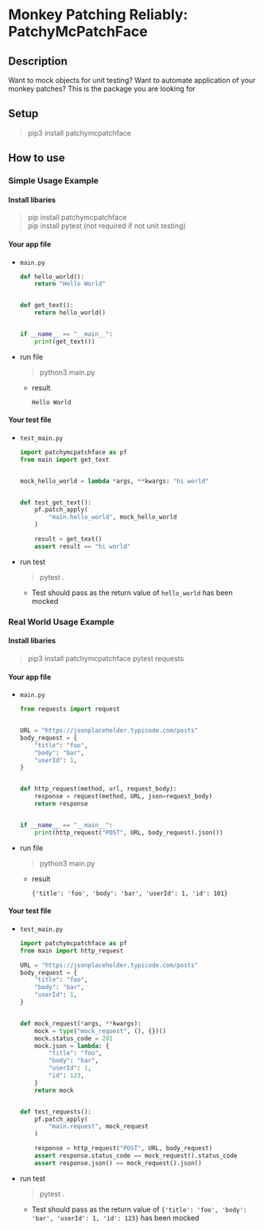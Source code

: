 # Monkey Patching Reliably: PatchyMcPatchFace

## Description

Want to mock objects for unit testing? Want to automate application of your monkey patches? This is the package you are looking for 

## Setup

> pip3 install patchymcpatchface

## How to use

### Simple Usage Example

#### Install libaries

> pip install patchymcpatchface  
> pip install pytest (not required if not unit testing)

#### Your app file

- `main.py`

  ```python
  def hello_world():
      return "Hello World"


  def get_text():
      return hello_world()


  if __name__ == "__main__":
      print(get_text())
  ```

- run file
  > python3 main.py
  - result
    ```
    Hello World
    ```

#### Your test file

- `test_main.py`

  ```python
  import patchymcpatchface as pf
  from main import get_text


  mock_hello_world = lambda *args, **kwargs: "hi world"


  def test_get_text():
      pf.patch_apply(
          "main.hello_world", mock_hello_world
      )

      result = get_text()
      assert result == "hi world"
  ```

- run test
  > pytest .
  - Test should pass as the return value of `hello_world` has been mocked

### Real World Usage Example

#### Install libaries

> pip3 install patchymcpatchface pytest requests

#### Your app file

- `main.py`

  ```python
  from requests import request


  URL = "https://jsonplaceholder.typicode.com/posts"
  body_request = {
      "title": "foo",
      "body": "bar",
      "userId": 1,
  }


  def http_request(method, url, request_body):
      response = request(method, URL, json=request_body)
      return response


  if __name__ == "__main__":
      print(http_request("POST", URL, body_request).json())
  ```

- run file
  > python3 main.py
  - result
    ```
    {'title': 'foo', 'body': 'bar', 'userId': 1, 'id': 101}
    ```

#### Your test file

- `test_main.py`

  ```python
  import patchymcpatchface as pf
  from main import http_request

  URL = "https://jsonplaceholder.typicode.com/posts"
  body_request = {
      "title": "foo",
      "body": "bar",
      "userId": 1,
  }


  def mock_request(*args, **kwargs):
      mock = type("mock_request", (), {})()
      mock.status_code = 201
      mock.json = lambda: {
          "title": "foo",
          "body": "bar",
          "userId": 1,
          "id": 123,
      }
      return mock


  def test_requests():
      pf.patch_apply(
          "main.request", mock_request
      )

      response = http_request("POST", URL, body_request)
      assert response.status_code == mock_request().status_code
      assert response.json() == mock_request().json()
  ```

- run test
  > pytest .
  - Test should pass as the return value of `{'title': 'foo', 'body': 'bar', 'userId': 1, 'id': 123}` has been mocked

